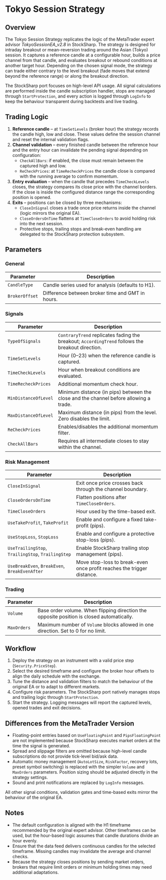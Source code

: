 # Tokyo Session Strategy

## Overview

The Tokyo Session Strategy replicates the logic of the MetaTrader expert advisor *TokyoSessionEA_v2.8* in StockSharp. The
strategy is designed for intraday breakout or mean-reversion trading around the Asian (Tokyo) session. It captures a
reference candle at a configurable hour, builds a price channel from that candle, and evaluates breakout or rebound
conditions at another target hour. Depending on the chosen signal mode, the strategy can trade either contrary to the
level breakout (fade moves that extend beyond the reference range) or along the breakout direction.

The StockSharp port focuses on high-level API usage. All signal calculations are performed inside the candle subscription
handler, stops are managed through `StartProtection`, and every action is logged through `LogInfo` to keep the behaviour
transparent during backtests and live trading.

## Trading Logic

1. **Reference candle** – at `TimeSetLevels` (broker hour) the strategy records the candle high, low and close. These
   values define the session channel and reset the internal validation flags.
2. **Channel validation** – every finished candle between the reference hour and the entry hour can invalidate the
   pending signal depending on configuration:
   - `CheckAllBars`: if enabled, the close must remain between the captured high and low.
   - `ReCheckPrices`: at `TimeRecheckPrices` the candle close is compared with the running average to confirm momentum.
3. **Entry evaluation** – when the candle that precedes `TimeCheckLevels` closes, the strategy compares its close price
   with the channel borders. If the close is inside the configured distance range the corresponding position is opened.
4. **Exits** – positions can be closed by three mechanisms:
   - `CloseInSignal` closes a trade once price returns inside the channel (logic mirrors the original EA).
   - `CloseOrdersOnTime` flattens at `TimeCloseOrders` to avoid holding risk into the next session.
   - Protective stops, trailing stops and break-even handling are delegated to the StockSharp protection subsystem.

## Parameters

### General

| Parameter | Description |
|-----------|-------------|
| `CandleType` | Candle series used for analysis (defaults to H1). |
| `BrokerOffset` | Difference between broker time and GMT in hours. |

### Signals

| Parameter | Description |
|-----------|-------------|
| `TypeOfSignals` | `ContraryTrend` replicates fading the breakout; `AccordingTrend` follows the breakout direction. |
| `TimeSetLevels` | Hour (0–23) when the reference candle is captured. |
| `TimeCheckLevels` | Hour when breakout conditions are evaluated. |
| `TimeRecheckPrices` | Additional momentum check hour. |
| `MinDistanceOfLevel` | Minimum distance (in pips) between the close and the channel before allowing a trade. |
| `MaxDistanceOfLevel` | Maximum distance (in pips) from the level. Zero disables the limit. |
| `ReCheckPrices` | Enables/disables the additional momentum filter. |
| `CheckAllBars` | Requires all intermediate closes to stay within the channel. |

### Risk Management

| Parameter | Description |
|-----------|-------------|
| `CloseInSignal` | Exit once price crosses back through the channel boundary. |
| `CloseOrdersOnTime` | Flatten positions after `TimeCloseOrders`. |
| `TimeCloseOrders` | Hour used by the time-based exit. |
| `UseTakeProfit`, `TakeProfit` | Enable and configure a fixed take-profit (pips). |
| `UseStopLoss`, `StopLoss` | Enable and configure a protective stop-loss (pips). |
| `UseTrailingStop`, `TrailingStop`, `TrailingStep` | Enable StockSharp trailing stop management (pips). |
| `UseBreakEven`, `BreakEven`, `BreakEvenAfter` | Move stop-loss to break-even once profit reaches the trigger distance. |

### Trading

| Parameter | Description |
|-----------|-------------|
| `Volume` | Base order volume. When flipping direction the opposite position is closed automatically. |
| `MaxOrders` | Maximum number of `Volume` blocks allowed in one direction. Set to 0 for no limit. |

## Workflow

1. Deploy the strategy on an instrument with a valid price step (`Security.PriceStep`).
2. Select the desired timeframe and configure the broker hour offsets to align the daily schedule with the exchange.
3. Tune the distance and validation filters to match the behaviour of the original EA or to adapt to different markets.
4. Configure risk parameters. The StockSharp port natively manages stops and trailing logic through `StartProtection`.
5. Start the strategy. Logging messages will report the captured levels, opened trades and exit decisions.

## Differences from the MetaTrader Version

- Floating-point entries based on `UseFloatingPoint` and `PipsFloatingPoint` are not implemented because StockSharp
  executes market orders at the time the signal is generated.
- Spread and slippage filters are omitted because high-level candle subscriptions do not provide tick-level bid/ask data.
- Automatic money management (`AutoLotSize`, `RiskFactor`, recovery lots, preset symbol switching) is replaced with the
  simpler `Volume` and `MaxOrders` parameters. Position sizing should be adjusted directly in the strategy settings.
- Sound and print notifications are replaced by `LogInfo` messages.

All other signal conditions, validation gates and time-based exits mirror the behaviour of the original EA.

## Notes

- The default configuration is aligned with the H1 timeframe recommended by the original expert advisor. Other timeframes
  can be used, but the hour-based logic assumes that candle durations divide an hour evenly.
- Ensure that the data feed delivers continuous candles for the selected timeframe. Missing candles may invalidate the
  average and channel checks.
- Because the strategy closes positions by sending market orders, brokers that require limit orders or minimum holding
  times may need additional adaptations.
